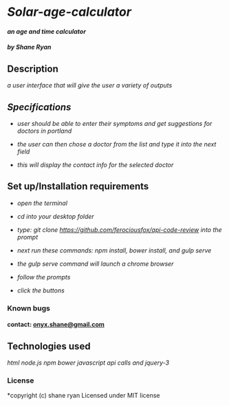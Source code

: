 # _Solar-age-calculator_

#### _an age and time calculator_

#### _by Shane Ryan_

## Description

_a user interface that will give the user a variety of outputs_

## _Specifications_

  * _user should be able to enter their symptoms and get suggestions for doctors in portland_

  * _the user can then chose a doctor from the list and type it into the next field_

  * _this will display the contact info for the selected doctor_



## Set up/Installation requirements

  * _open the terminal_

  * _cd into your desktop folder_

  * _type: git clone https://github.com/ferociousfox/api-code-review into the prompt_

  * _next run these commands: npm install, bower install, and gulp serve_

  * _the gulp serve command will launch a chrome browser_

  * _follow the prompts_

  * _click the buttons_



### Known bugs



#### contact: onyx.shane@gmail.com

## Technologies used

_html node.js npm bower javascript api calls and jquery-3_

### License

*copyright (c) shane ryan
Licensed under MIT license

